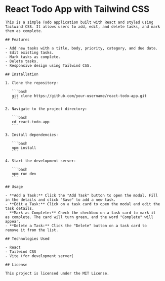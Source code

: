# React Todo App with Tailwind CSS

    This is a simple Todo application built with React and styled using Tailwind CSS. It allows users to add, edit, and delete tasks, and mark them as complete.

    ## Features

    - Add new tasks with a title, body, priority, category, and due date.
    - Edit existing tasks.
    - Mark tasks as complete.
    - Delete tasks.
    - Responsive design using Tailwind CSS.

    ## Installation

    1. Clone the repository:

       ```bash
       git clone https://github.com/your-username/react-todo-app.git
       ```

    2. Navigate to the project directory:

       ```bash
       cd react-todo-app
       ```

    3. Install dependencies:

       ```bash
       npm install
       ```

    4. Start the development server:

       ```bash
       npm run dev
       ```

    ## Usage

    - **Add a Task:** Click the "Add Task" button to open the modal. Fill in the details and click "Save" to add a new task.
    - **Edit a Task:** Click on a task card to open the modal and edit the task details.
    - **Mark as Complete:** Check the checkbox on a task card to mark it as complete. The card will turn green, and the word "Complete" will appear.
    - **Delete a Task:** Click the "Delete" button on a task card to remove it from the list.

    ## Technologies Used

    - React
    - Tailwind CSS
    - Vite (for development server)

    ## License

    This project is licensed under the MIT License.
